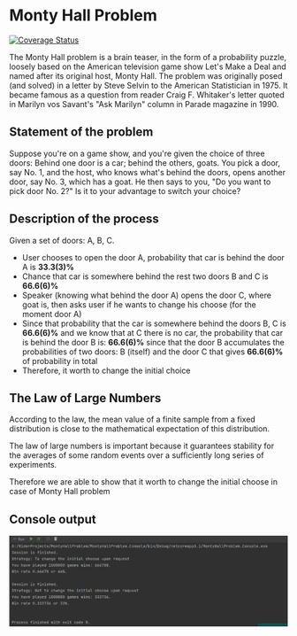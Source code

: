 # Monty Hall Problem

[![Coverage Status](https://coveralls.io/repos/github/kolosovpetro/MontyHallProblem/badge.svg?branch=develop)](https://coveralls.io/github/kolosovpetro/MontyHallProblem?branch=develop)


The Monty Hall problem is a brain teaser, in the form of a probability puzzle, loosely based on the American television
game show Let's Make a Deal and named after its original host, Monty Hall. The problem was originally posed (and solved)
in a letter by Steve Selvin to the American Statistician in 1975. It became famous as a question from reader Craig
F. Whitaker's letter quoted in Marilyn vos Savant's "Ask Marilyn" column in Parade magazine in 1990.

## Statement of the problem

Suppose you're on a game show, and you're given the choice of three doors: Behind one door is a car; behind the others,
goats. You pick a door, say No. 1, and the host, who knows what's behind the doors, opens another door, say No. 3, which
has a goat. He then says to you, "Do you want to pick door No. 2?" Is it to your advantage to switch your choice?

## Description of the process

Given a set of doors: A, B, C.

- User chooses to open the door A, probability that car is behind the door A is **33.3(3)%**
- Chance that car is somewhere behind the rest two doors B and C is **66.6(6)%**
- Speaker (knowing what behind the door A) opens the door C, where goat is, then asks user if he wants to change his
  choose (for the moment door A)
- Since that probability that the car is somewhere behind the doors B, C is **66.6(6)%** and we know that at C there is
  no car, the probability that car is
  behind the door B is: **66.6(6)%** since that the door B accumulates the probabilities of two doors: B (itself) and the door C that
  gives **66.6(6)%** of probability in total
- Therefore, it worth to change the initial choice

## The Law of Large Numbers

According to the law, the mean value of a finite sample from a fixed distribution is close to the mathematical
expectation of this distribution.

The law of large numbers is important because it guarantees stability for the averages of some random events over a
sufficiently long series of experiments.

Therefore we are able to show that it worth to change the initial choose in case of Monty Hall problem

## Console output

![Console output](img/ConsoleOutput.PNG "Console output of the 1 million games.")


